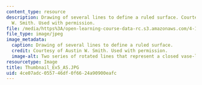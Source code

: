 ```yaml
---
content_type: resource
description: Drawing of several lines to define a ruled surface. Courtesy of Austin
  W. Smith. Used with permission.
file: /media/https%3A/open-learning-course-data-rc.s3.amazonaws.com/4-105-geometric-disciplines-and-architecture-skills-reciprocal-methodologies-fall-2012/4ce07adc055746df0f6624a90900eafc_Thumbnail_Ex5_AS.JPG
file_type: image/jpeg
image_metadata:
  caption: Drawing of several lines to define a ruled surface.
  credit: Courtesy of Austin W. Smith. Used with permission.
  image-alt: Two series of rotated lines that represent a closed vase-like figure.
resourcetype: Image
title: Thumbnail_Ex5_AS.JPG
uid: 4ce07adc-0557-46df-0f66-24a90900eafc
---
```

